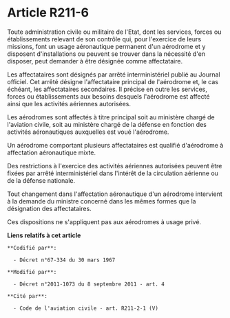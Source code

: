 # Article R211-6

Toute administration civile ou militaire de l'Etat, dont les services, forces ou établissements relevant de son contrôle qui,
pour l'exercice de leurs missions, font un usage aéronautique permanent d'un aérodrome et y disposent d'installations ou
peuvent se trouver dans la nécessité d'en disposer, peut demander à être désignée comme affectataire.

Les affectataires sont désignés par arrêté interministériel publié au Journal officiel. Cet arrêté désigne l'affectataire
principal de l'aérodrome et, le cas échéant, les affectataires secondaires. Il précise en outre les services, forces ou
établissements aux besoins desquels l'aérodrome est affecté ainsi que les activités aériennes autorisées.

Les aérodromes sont affectés à titre principal soit au ministère chargé de l'aviation civile, soit au ministère chargé de la
défense en fonction des activités aéronautiques auxquelles est voué l'aérodrome.

Un aérodrome comportant plusieurs affectataires est qualifié d'aérodrome à affectation aéronautique mixte.

Des restrictions à l'exercice des activités aériennes autorisées peuvent être fixées par arrêté interministériel dans
l'intérêt de la circulation aérienne ou de la défense nationale.

Tout changement dans l'affectation aéronautique d'un aérodrome intervient à la demande du ministre concerné dans les mêmes
formes que la désignation des affectataires.

Ces dispositions ne s'appliquent pas aux aérodromes à usage privé.

**Liens relatifs à cet article**

	**Codifié par**:

	  - Décret n°67-334 du 30 mars 1967

	**Modifié par**:

	  - Décret n°2011-1073 du 8 septembre 2011 - art. 4

	**Cité par**:

	  - Code de l'aviation civile - art. R211-2-1 (V)
